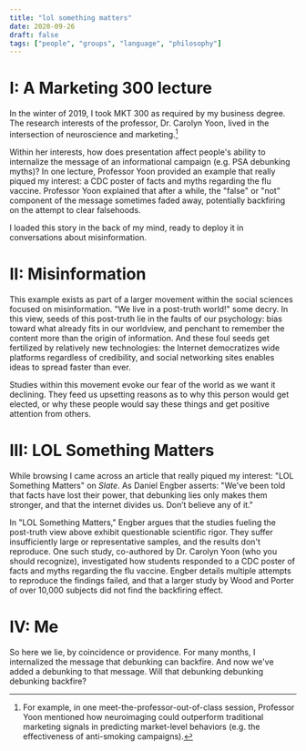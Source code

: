```yaml
---
title: "lol something matters"
date: 2020-09-26
draft: false
tags: ["people", "groups", "language", "philosophy"]
---
```

# I: A Marketing 300 lecture
In the winter of 2019, I took MKT 300 as required by my business degree. The research interests of the professor, Dr. Carolyn Yoon, lived in the intersection of neuroscience and marketing.[^1] 
[^1]: For example, in one meet-the-professor-out-of-class session, Professor Yoon mentioned how neuroimaging could outperform traditional marketing signals in predicting market-level behaviors (e.g. the effectiveness of anti-smoking campaigns).

Within her interests, how does presentation affect people's ability to internalize the message of an informational campaign (e.g. PSA debunking myths)? In one lecture, Professor Yoon provided an example that really piqued my interest: a CDC poster of facts and myths regarding the flu vaccine. Professor Yoon explained that after a while, the "false" or "not" component of the message sometimes faded away, potentially backfiring on the attempt to clear falsehoods. 

I loaded this story in the back of my mind, ready to deploy it in conversations about misinformation.
# II: Misinformation
This example exists as part of a larger movement within the social sciences focused on misinformation. "We live in a post-truth world!" some decry. In this view, seeds of this post-truth lie in the faults of our psychology: bias toward what already fits in our worldview, and penchant to remember the content more than the origin of information. And these foul seeds get fertilized by relatively new technologies: the Internet democratizes wide platforms regardless of credibility, and social networking sites enables ideas to spread faster than ever.

Studies within this movement evoke our fear of the world as we want it declining. They feed us upsetting reasons as to why this person would get elected, or why these people would say these things and get positive attention from others.
# III: LOL Something Matters
While browsing I came across an article that really piqued my interest: "LOL Something Matters" on _Slate_. As Daniel Engber asserts: "We’ve been told that facts have lost their power, that debunking lies only makes them stronger, and that the internet divides us. Don’t believe any of it."

In "LOL Something Matters," Engber argues that the studies fueling the post-truth view above exhibit questionable scientific rigor. They suffer insufficiently large or representative samples, and the results don't reproduce. One such study, co-authored by Dr. Carolyn Yoon (who you should recognize), investigated how students responded to a CDC poster of facts and myths regarding the flu vaccine. Engber details multiple attempts to reproduce the findings failed, and that a larger study by Wood and Porter of over 10,000 subjects did not find the backfiring effect.
# IV: Me
So here we lie, by coincidence or providence. For many months, I internalized the message that debunking can backfire. And now we've added a debunking to that message. Will that debunking debunking debunking backfire?
